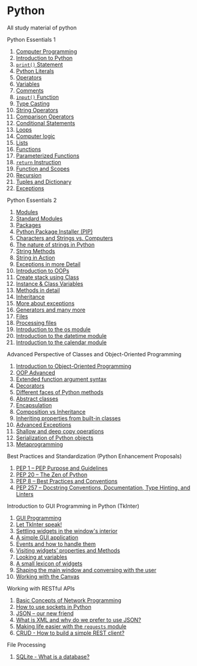 # Python
All study material of python

Python Essentials 1
1. [Computer Programming](level_1/chapter_1/1_absolute_basics.md)
2. [Introduction to Python](level_1/chapter_1/2_python_intro.md)
3. [`print()` Statement](level_1/chapter_1/3_print_function.md)
4. [Python Literals](level_1/chapter_2/1_data_types.md)
5. [Operators](level_1/chapter_2/2_operators.md)
6. [Variables](level_1/chapter_2/3_variables.md)
7. [Comments](level_1/chapter_2/4_comments.md)
8. [`input()` Function](level_1/chapter_2/5_input_function.md)
9. [Type Casting](level_1/chapter_2/6_type_casting.md)
10. [String Operators](level_1/chapter_2/7_string_operators.md)
11. [Comparison Operators](level_1/chapter_3/1_comparison_operators.md)
12. [Conditional Statements](level_1/chapter_3/2_if_else.md)
13. [Loops](level_1/chapter_3/3_loops.md)
14. [Computer logic](level_1/chapter_3/4_logical_n_bitwise_operator.md)
15. [Lists](level_1/chapter_3/5_lists.md)
16. [Functions](level_1/chapter_4/1_functions.md)
17. [Parameterized Functions](level_1/chapter_4/2_parameterized_functions.md)
18. [`return` Instruction](level_1/chapter_4/3_return_instruction.md)
19. [Function and Scopes](level_1/chapter_4/4_functions_and_scopes.md)
20. [Recursion](level_1/chapter_4/5_recursion.md)
21. [Tuples and Dictionary](level_1/chapter_4/6_tuple_and_dictionary.md)
22. [Exceptions](level_1/chapter_4/7_exceptions.md)

Python Essentials 2

1. [Modules](level_2/chapter_1/1_modules.md)
2. [Standard Modules](level_2/chapter_1/2_standard_modules.md)
3. [Packages](level_2/chapter_1/3_package.md)
4. [Python Package Installer (PIP)](level_2/chapter_1/4_pip.md)
5. [Characters and Strings vs. Computers](level_2/chapter_2/1_characters_and_strings.md)
6. [The nature of strings in Python](level_2/chapter_2/2_strings.md)
7. [String Methods](level_2/chapter_2/3_string_methods.md)
8. [String in Action](level_2/chapter_2/4_string_in_action.md)
9. [Exceptions in more Detail](level_2/chapter_2/5_more_on_exceptions.md)
10. [Introduction to OOPs](level_2/chapter_3/1_basic_concepts_oops.md)
11. [Create stack using Class](level_2/chapter_3/2_stack.md)
12. [Instance & Class Variables](level_2/chapter_3/3_properties.md)
13. [Methods in detail](level_2/chapter_3/4_methods.md)
14. [Inheritance](level_2/chapter_3/5_inheritance.md) 
15. [More about exceptions](level_2/chapter_3/6_exception_again.md)
16. [Generators and many more](level_2/chapter_4/1_generators.md)
17. [Files](level_2/chapter_4/2_files.md)
18. [Processing files](level_2/chapter_4/3_processing_files.md)
19. [Introduction to the os module](level_2/chapter_4/4_os_module.md)
20. [Introduction to the datetime module](level_2/chapter_4/5_datetime_module.md)
21. [Introduction to the calendar module](level_2/chapter_4/6_calendar_module.md)

Advanced Perspective of Classes and Object-Oriented Programming
1. [Introduction to Object-Oriented Programming](level_3/chapter_1/01_introduction_to_oops.md)
2. [OOP Advanced](level_3/chapter_1/02_advanced_oops.md)
3. [Extended function argument syntax](level_3/chapter_1/03_function_arguments.md)
4. [Decorators](level_3/chapter_1/04_decorators.md)
5. [Different faces of Python methods](level_3/chapter_1/05_types_of_methods.md)
6. [Abstract classes](level_3/chapter_1/06_abstract_classes.md)
7. [Encapsulation](level_3/chapter_1/07_encapsulation.md)
8. [Composition vs Inheritance](level_3/chapter_1/08_composition_vs_inheritance.md)
9. [Inheriting properties from built-in classes](level_3/chapter_1/09_built_in_classes.md)
10. [Advanced Exceptions](level_3/chapter_1/10_advanced_exceptions.md)
11. [Shallow and deep copy operations](level_3/chapter_1/11_shallow_n_deep_copy.md)
12. [Serialization of Python objects](level_3/chapter_1/12_serialization.md)
13. [Metaprogramming](level_3/chapter_1/13_metaprogramming.md)

Best Practices and Standardization (Python Enhancement Proposals)
1. [PEP 1 – PEP Purpose and Guidelines](level_3/chapter_2/01_introduction_to_pep.md)
2. [PEP 20 – The Zen of Python](level_3/chapter_2/02_zen_of_python.md)
3. [PEP 8 – Best Practices and Conventions](level_3/chapter_2/03_pep_8.md)
4. [PEP 257 – Docstring Conventions, Documentation, Type Hinting, and Linters](level_3/chapter_2/04_pep_257_n_484.md)

Introduction to GUI Programming in Python (TkInter)
1. [GUI Programming](level_3/chapter_3/01_gui_programming.md)
2. [Let TkInter speak!](level_3/chapter_3/02_tk_inter.md)
3. [Settling widgets in the window's interior](level_3/chapter_3/03_settling_widgets.md)
4. [A simple GUI application](level_3/chapter_3/04_gui_application.md)
5. [Events and how to handle them](level_3/chapter_3/05_events.md)
6. [Visiting widgets’ properties and Methods](level_3/chapter_3/06_widgets.md)
7. [Looking at variables](level_3/chapter_3/07_variables.md)
8. [A small lexicon of widgets](level_3/chapter_3/08_lexicon_of_widgets.md)
9. [Shaping the main window and conversing with the user](level_3/chapter_3/09_conversing_with_user.md)
10. [Working with the Canvas](level_3/chapter_3/10_canvas.md)

Working with RESTful APIs
1. [Basic Concepts of Network Programming](level_3/chapter_4/01_network_programming.md)
2. [How to use sockets in Python](level_3/chapter_4/02_sockets.md)
3. [JSON – our new friend](level_3/chapter_4/03_json.md)
4. [What is XML and why do we prefer to use JSON?](level_3/chapter_4/04_xml.md)
5. [Making life easier with the `requests` module](level_3/chapter_4/05_requests.md)
6. [CRUD - How to build a simple REST client?](level_3/chapter_4/06_crud.md)

File Processing
1. [SQLite - What is a database?](level_3/chapter_5/01_SQLite.md)